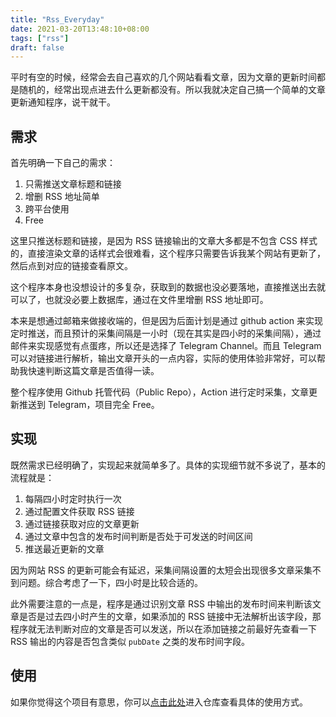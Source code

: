 ```yaml
---
title: "Rss_Everyday"
date: 2021-03-20T13:48:10+08:00
tags: ["rss"]
draft: false
---
```


平时有空的时候，经常会去自己喜欢的几个网站看看文章，因为文章的更新时间都是随机的，经常出现点进去什么更新都没有。所以我就决定自己搞一个简单的文章更新通知程序，说干就干。

## 需求
首先明确一下自己的需求：  
1. 只需推送文章标题和链接
2. 增删 RSS 地址简单
3. 跨平台使用
4. Free

这里只推送标题和链接，是因为 RSS 链接输出的文章大多都是不包含 CSS 样式的，直接渲染文章的话样式会很难看，这个程序只需要告诉我某个网站有更新了，然后点到对应的链接查看原文。  

这个程序本身也没想设计的多复杂，获取到的数据也没必要落地，直接推送出去就可以了，也就没必要上数据库，通过在文件里增删 RSS 地址即可。

本来是想通过邮箱来做接收端的，但是因为后面计划是通过 github action 来实现定时推送，而且预计的采集间隔是一小时（现在其实是四小时的采集间隔），通过邮件来实现感觉有点蛋疼，所以还是选择了 Telegram Channel。而且 Telegram 可以对链接进行解析，输出文章开头的一点内容，实际的使用体验非常好，可以帮助我快速判断这篇文章是否值得一读。  

整个程序使用 Github 托管代码（Public Repo），Action 进行定时采集，文章更新推送到 Telegram，项目完全 Free。

## 实现
既然需求已经明确了，实现起来就简单多了。具体的实现细节就不多说了，基本的流程就是：  
1. 每隔四小时定时执行一次
2. 通过配置文件获取 RSS 链接
2. 通过链接获取对应的文章更新
3. 通过文章中包含的发布时间判断是否处于可发送的时间区间
4. 推送最近更新的文章

因为网站 RSS 的更新可能会有延迟，采集间隔设置的太短会出现很多文章采集不到问题。综合考虑了一下，四小时是比较合适的。  

此外需要注意的一点是，程序是通过识别文章 RSS 中输出的发布时间来判断该文章是否是过去四小时产生的文章，如果添加的 RSS 链接中无法解析出该字段，那程序就无法判断对应的文章是否可以发送，所以在添加链接之前最好先查看一下 RSS 输出的内容是否包含类似 `pubDate` 之类的发布时间字段。

## 使用
如果你觉得这个项目有意思，你可以[点击此处](https://github.com/GuangzheJiang/rss_everyday)进入仓库查看具体的使用方式。